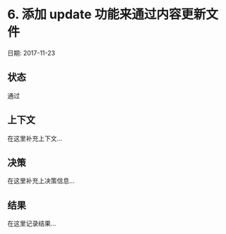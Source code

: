 # 6. 添加 update 功能来通过内容更新文件

日期: 2017-11-23

## 状态

通过

## 上下文

在这里补充上下文...

## 决策

在这里补充上决策信息...

## 结果

在这里记录结果...
